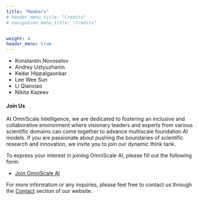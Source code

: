 ```yaml
---
title: "Members"
# header_menu_title: "Credits"
# navigation_menu_title: "Credits"


weight: 4
header_menu: true
---
```


- Konstantin Novoselov
- Andrey Ustyuzhanin
- Kedar Hippalgaonkar
- Lee Wee Sun
- Li Qianxiao
- Nikita Kazeev

#### Join Us

At OmniScale Intelligence, we are dedicated to fostering an inclusive and collaborative environment where visionary leaders and experts from various scientific domains can come together to advance multiscale foundation AI models. If you are passionate about pushing the boundaries of scientific research and innovation, we invite you to join our dynamic think tank.

To express your interest in joining OmniScale AI, please fill out the following form:
- [Join OmniScale AI](https://forms.gle/NqKYXF3FaQzjDQhS7)


For more information or any inquiries, please feel free to contact us through the [Contact](#contact) section of our website.

<!-- In this section we give credit to authors of resources used on this demo page.

- {{<extlink text="Chef-hat icons created by Cuputo - Flaticon" href="https://www.flaticon.com/free-icons/chef-hat" icon="fa fa-external-link">}}
- {{<extlink text="sprinkle-of-rock-salt-on-sliced-vegetables-3209239 - Pexels" href="https://www.pexels.com/video/sprinkle-of-rock-salt-on-sliced-vegetables-3209239/" icon="fa fa-external-link">}}
- {{<extlink text="Earth icon - Freepik" href="https://www.freepik.com/icon/earth_2072130" icon="fa fa-external-link">}}
- {{<extlink text="happy-ethnic-woman - Pexels" href="https://www.pexels.com/photo/happy-ethnic-woman-sitting-at-table-with-laptop-3769021/" icon="fa fa-external-link">}} -->
